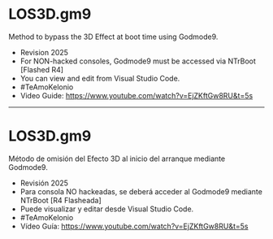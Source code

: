 # LOS3D.gm9
Method to bypass the 3D Effect at boot time using Godmode9.
- Revision 2025
- For NON-hacked consoles, Godmode9 must be accessed via NTrBoot [Flashed R4]
- You can view and edit from Visual Studio Code.
- #TeAmoKelonio
- Video Guide:  https://www.youtube.com/watch?v=EjZKftGw8RU&t=5s
  
_________

# LOS3D.gm9
Método de omisión del Efecto 3D al inicio del arranque mediante Godmode9. 
- Revisión 2025
- Para consola NO hackeadas, se deberá acceder al Godmode9 mediante NTrBoot [R4 Flasheada]
- Puede visualizar y editar desde Visual Studio Code.
- #TeAmoKelonio
- Vídeo Guía:  https://www.youtube.com/watch?v=EjZKftGw8RU&t=5s
